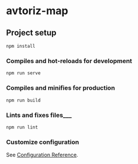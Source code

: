 # avtoriz-map

## Project setup
```
npm install
```

### Compiles and hot-reloads for development
```
npm run serve
```

### Compiles and minifies for production
```
npm run build
```

### Lints and fixes files___
```
npm run lint
```

### Customize configuration
See [Configuration Reference](https://cli.vuejs.org/config/).

